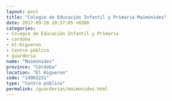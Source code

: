 ```yaml
---
layout: post
title: "Colegio de Educación Infantil y Primaria Maimónides"
date: 2017-09-20 20:57:05 +0200
categories:
- Colegio de Educación Infantil y Primaria
- cordoba
- el-higueron
- Centro público
- guarderia
name: "Maimónides"
province: "Córdoba"
location: "El Higueron"
code: "14003231"
type: "Centro público"
permalink: /guarderias/maimonides.html
---
```

